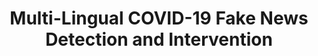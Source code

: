 ---
layout: distill
title: Multi-Lingual COVID-19 Fake News Detection and Intervention
description: The "Multilingual COVID-19 Fake News Detection and Intervention" project, led by Deakin University and UGM, aims to combat the spread of fake news during the pandemic. Through advanced machine learning techniques, it develops methods to detect and intervene against misinformation, fostering collaboration among researchers, practitioners, and government officials.
img: assets/img/project/MCFD.png
redirect: https://counterinfodemic.org
importance: 1
category: Research Project
---